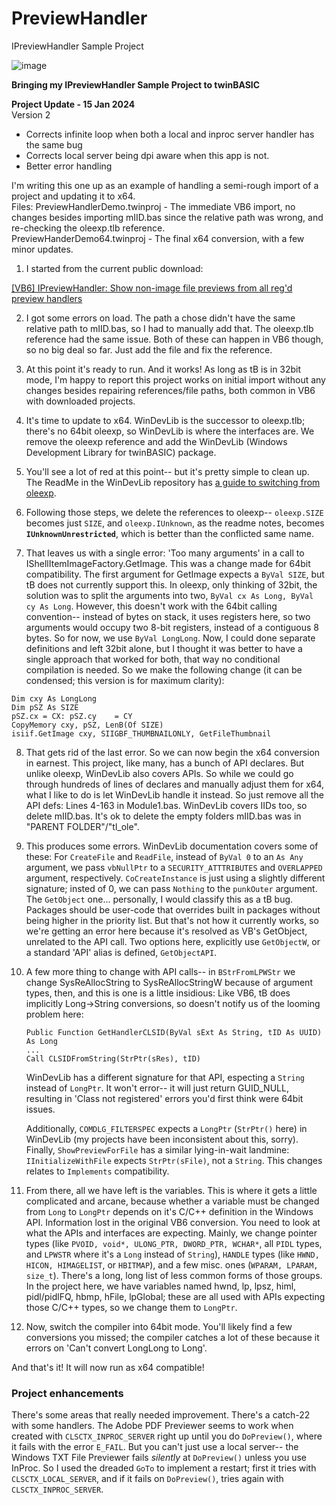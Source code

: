 # PreviewHandler
IPreviewHandler Sample Project

![image](https://github.com/fafalone/PreviewHandler/assets/7834493/394d0a46-8195-41d0-a5fc-d045c532d78b)

**Bringing my IPreviewHandler Sample Project to twinBASIC**

**Project Update - 15 Jan 2024**\
Version 2 
- Corrects infinite loop when both a local and inproc server handler has the same bug
- Corrects local server being dpi aware when this app is not.
- Better error handling

    
I'm writing this one up as an example of handling a semi-rough import of a project and updating it to x64.\
Files:
PreviewHandlerDemo.twinproj - The immediate VB6 import, no changes besides importing mIID.bas since the relative path was wrong, and re-checking the oleexp.tlb reference.\
PreviewHanderDemo64.twinproj - The final x64 conversion, with a few minor updates.

1) I started from the current public download:

[[VB6] IPreviewHandler: Show non-image file previews from all reg'd preview handlers](http://www.vbforums.com/showthread.php?802107-VB6-IPreviewHandler-Show-non-image-file-previews-from-any-reg-d-preview-handler)

2) I got some errors on load. The path a chose didn't have the same relative path to mIID.bas, so I had to manually add that. The oleexp.tlb reference had the same issue. Both of these can happen in VB6 though, so no big deal so far. Just add the file and fix the reference.

3) At this point it's ready to run. And it works! As long as tB is in 32bit mode, I'm happy to report this project works on initial import without any changes besides repairing references/file paths, both common in VB6 with downloaded projects.

4) It's time to update to x64. WinDevLib is the successor to oleexp.tlb; there's no 64bit oleexp, so WinDevLib is where the interfaces are. We remove the oleexp reference and add the WinDevLib (Windows Development Library for twinBASIC) package.

5) You'll see a lot of red at this point-- but it's pretty simple to clean up. The ReadMe in the WinDevLib repository has [a guide to switching from oleexp](https://github.com/fafalone/WinDevLib#guide-to-switching-from-oleexptlb).

6) Following those steps, we delete the references to oleexp-- `oleexp.SIZE` becomes just `SIZE`, and `oleexp.IUnknown`, as the readme notes, becomes **`IUnknownUnrestricted`**, which is better than the conflicted same name.

7) That leaves us with a single error: 'Too many arguments' in a call to IShellItemImageFactory.GetImage. This was a change made for 64bit compatibility. The first argument for GetImage expects a `ByVal SIZE`, but tB does not currently support this. In oleexp, only thinking of 32bit, the solution was to split the arguments into two, `ByVal cx As Long, ByVal cy As Long`. However, this doesn't work with the 64bit calling convention-- instead of bytes on stack, it uses registers here, so two arguments would occupy two 8-bit registers, instead of a contiguous 8 bytes. So for now, we use `ByVal LongLong`. Now, I could done separate definitions and left 32bit alone, but I thought it was better to have a single approach that worked for both, that way no conditional compilation is needed. So we make the following change (it can be condensed; this version is for maximum clarity):

```vba
Dim cxy As LongLong
Dim pSZ As SIZE
pSZ.cx = CX: pSZ.cy    = CY
CopyMemory cxy, pSZ, LenB(Of SIZE)
isiif.GetImage cxy, SIIGBF_THUMBNAILONLY, GetFileThumbnail
```

8) That gets rid of the last error. So we can now begin the x64 conversion in earnest. This project, like many, has a bunch of API declares. But unlike oleexp, WinDevLib also covers APIs. So while we could go through hundreds of lines of declares and manually adjust them for x64, what I like to do is let WinDevLib handle it instead. So just remove all the API defs: Lines 4-163 in Module1.bas. WinDevLib covers IIDs too, so delete mIID.bas. It's ok to delete the empty folders mIID.bas was in "PARENT FOLDER"/"tl_ole".

9) This produces some errors. WinDevLib documentation covers some of these: For `CreateFile` and `ReadFile`, instead of `ByVal 0` to an `As Any` argument, we pass `vbNullPtr` to a `SECURITY_ATTTRIBUTES` and `OVERLAPPED` argument, respectively. `CoCreateInstance` is just using a slightly different signature; insted of 0, we can pass `Nothing` to the `punkOuter` argument. The `GetObject` one... personally, I would classify this as a tB bug. Packages should be user-code that overrides built in packages without being higher in the priority list. But that's not how it currently works, so we're getting an error here because it's resolved as VB's GetObject, unrelated to the API call. Two options here, explicitly use `GetObjectW`, or a standard 'API' alias is defined, `GetObjectAPI`.

10) A few more thing to change with API calls-- in `BStrFromLPWStr` we change SysReAllocString to SysReAllocStringW because of argument types, then, and this is one is a little insidious: Like VB6, tB does implicitly Long->String conversions, so doesn't notify us of the looming problem here:

    ```vba
    Public Function GetHandlerCLSID(ByVal sExt As String, tID As UUID) As Long
    ...
    Call CLSIDFromString(StrPtr(sRes), tID)
    ```

    WinDevLib has a different signature for that API, especting a `String` instead of `LongPtr`. It won't error-- it will just return GUID_NULL, resulting in 'Class not registered' errors you'd first think were 64bit issues.

    Additionally, `COMDLG_FILTERSPEC` expects a `LongPtr` (`StrPtr()` here) in WinDevLib (my projects have been inconsistent about this, sorry).\
    Finally, `ShowPreviewForFile` has a similar lying-in-wait landmine: `IInitializeWithFile` expects `StrPtr(sFile)`, not a `String`. This changes relates to `Implements` compatibility. 


12) From there, all we have left is the variables. This is where it gets a little complicated and arcane, because whether a variable must be changed from `Long` to `LongPtr` depends on it's C/C++ definition in the Windows API. Information lost in the original VB6 conversion. You need to look at what the APIs and interfaces are expecting. Mainly, we change pointer types (like `PVOID, void*, ULONG_PTR, DWORD_PTR, WCHAR*`, all `PIDL` types, and `LPWSTR` where it's a `Long` instead of `String`), `HANDLE` types (like `HWND, HICON, HIMAGELIST`, or `HBITMAP`), and a few misc. ones (`WPARAM, LPARAM, size_t`). There's a long, long list of less common forms of those groups. In the project here, we have variables named hwnd, lp, lpsz, himl, pidl/pidlFQ, hbmp, hFile, lpGlobal; these are all used with APIs expecting those C/C++ types, so we change them to `LongPtr`.

13) Now, switch the compiler into 64bit mode. You'll likely find a few conversions you missed; the compiler catches a lot of these because it errors on 'Can't convert LongLong to Long'. 


And that's it! It will now run as x64 compatible!

### Project enhancements

There's some areas that really needed improvement. There's a catch-22 with some handlers. The Adobe PDF Previewer seems to work when created with `CLSCTX_INPROC_SERVER` right up until you do `DoPreview()`, where it fails with the error `E_FAIL`. But you can't just use a local server-- the Windows TXT File Previewer fails *silently* at `DoPreview()` unless you use InProc. So I used the dreaded `GoTo` to implement a restart; first it tries with `CLSCTX_LOCAL_SERVER`, and if it fails on `DoPreview()`, tries again with `CLSCTX_INPROC_SERVER`.


